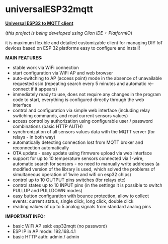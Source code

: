 # universalESP32mqtt
<u><b>Universal ESP32 to MQTT client</b></u>

(<i>this project is being developed using Clion IDE + PlatformIO</i>)

it is maximum flexible and detailed customizable client for managing DIY IoT devices based on ESP 32 platforms
easy to configure and install!

<b>MAIN FEATURES:</b>
 - stable work via WiFi connection
 - start configuration via WiFi AP and web browser
 - auto-switching to AP (access point) mode in the absence of unavailable requested ssid (repeating search every 5 minutes and automatic re-connect if it appears)
 - immediately ready to use, does not require any changes in the program code to start, everything is configured directly through the web interface
 - control and configuration via simple web interface (including relay switching commands, and read current sensors values)
 - access control by authorization using configurable user / password combinations (basic HTTP AUTH)
 - synchronization of all sensors values data with the MQTT server (for relays - in both way)
 - automatically detecting connection lost from MQTT broker and reconnection automatically
 - OTA update - easy update using firmware upload via web interface
 - support for up to 10 temperature sensors connected via 1-wire, automatic search for sensors - no need to manually write addresses
   (a modified version of the library is used, which solved the problems of simultaneous operation of 1wire and wifi on esp32 chips)
 - control up to 10 OUTPUT pins switches (for relays etc)
 - control states up to 10 INPUT pins (in the settings it is possible to switch PULLUP and PULLDOWN modes)
 - easy button configuration with bounce protection, allow to collect events: current status, single click, long click, double click
 - reading values of up to 5 analog signals from standard analog pins
 
 <b>IMPORTANT INFO:</b>
  - basic WiFi AP ssid: esp32mqtt (no password)
  - ESP IP in AP mode: 192.168.4.1
  - basic HTTP auth: admin / admin
  
